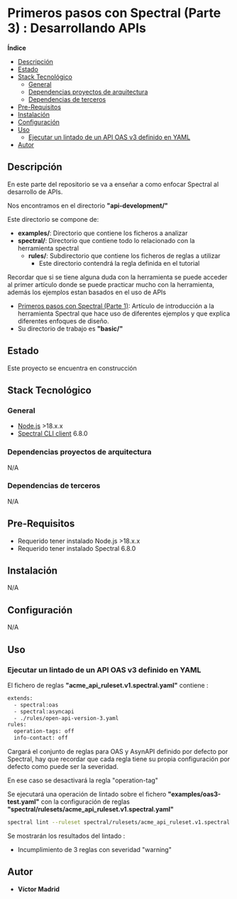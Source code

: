 <h1>Primeros pasos con Spectral (Parte 3) : Desarrollando APIs</h1>





**Índice**
- [Descripción](#descripción)
- [Estado](#estado)
- [Stack Tecnológico](#stack-tecnológico)
  - [General](#general)
  - [Dependencias proyectos de arquitectura](#dependencias-proyectos-de-arquitectura)
  - [Dependencias de terceros](#dependencias-de-terceros)
- [Pre-Requisitos](#pre-requisitos)
- [Instalación](#instalación)
- [Configuración](#configuración)
- [Uso](#uso)
  - [Ejecutar un lintado de un API OAS v3 definido en YAML](#ejecutar-un-lintado-de-un-api-oas-v3-definido-en-yaml)
- [Autor](#autor)





## Descripción

En este parte del repositorio se va a enseñar a como enfocar Spectral al desarrollo de APIs.

Nos encontramos en el directorio **"api-development/"**

Este directorio se compone de:

* **examples/**: Directorio que contiene los ficheros a analizar
* **spectral/**: Directorio que contiene todo lo relacionado con la herramienta spectral
  * **rules/**: Subdirectorio que contiene los ficheros de reglas a utilizar
    * Este directorio contendrá la regla definida en el tutorial

Recordar que si se tiene alguna duda con la herramienta se puede acceder al primer artículo donde se puede practicar mucho con la herramienta, además los ejemplos estan basados en el uso de APIs

* [Primeros pasos con Spectral (Parte 1)](https://www.enmilocalfunciona.io/primeros-pasos-con-spectral): Artículo de introducción a la herramienta Spectral que hace uso de diferentes ejemplos y que explica diferentes enfoques de diseño.
 * Su directorio de trabajo es **"basic/"**





## Estado

Este proyecto se encuentra en construcción





## Stack Tecnológico

### General

* [Node.js](https://nodejs.org/es) >18.x.x
* [Spectral CLI client](https://meta.stoplight.io/docs/spectral/9ffa04e052cc1-spectral-cli) 6.8.0


### Dependencias proyectos de arquitectura

N/A


### Dependencias de terceros

N/A





## Pre-Requisitos

* Requerido tener instalado Node.js >18.x.x
* Requerido tener instalado Spectral 6.8.0





## Instalación

N/A





## Configuración

N/A





## Uso

### Ejecutar un lintado de un API OAS v3 definido en YAML


El fichero de reglas **"acme_api_ruleset.v1.spectral.yaml"** contiene :

```bash
extends:
  - spectral:oas
  - spectral:asyncapi
  - ./rules/open-api-version-3.yaml
rules:
  operation-tags: off
  info-contact: off
```

Cargará el conjunto de reglas para OAS y AsynAPI definido por defecto por Spectral, hay que recordar que cada regla tiene su propia configuración por defecto como puede ser la severidad.

En ese caso se desactivará la regla "operation-tag"

Se ejecutará una operación de lintado sobre el fichero **"examples/oas3-test.yaml"** con la configuración de reglas **"spectral/rulesets/acme_api_ruleset.v1.spectral.yaml"**

```bash
spectral lint --ruleset spectral/rulesets/acme_api_ruleset.v1.spectral.yaml examples/oas3-test.yaml
```

Se mostrarán los resultados del lintado :

* Incumplimiento de 3 reglas con severidad "warning"





## Autor

* **Víctor Madrid**